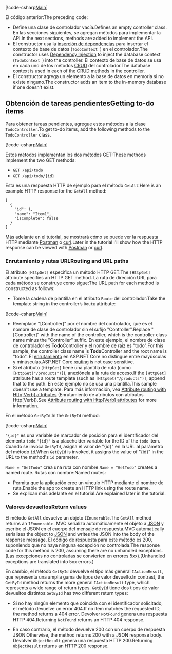 [!code-csharp[Main](../../tutorials/first-web-api/sample/TodoApi/Controllers/TodoController2.cs?name=snippet_todo1)]

<span data-ttu-id="ad879-101">El código anterior:</span><span class="sxs-lookup"><span data-stu-id="ad879-101">The preceding code:</span></span>

* <span data-ttu-id="ad879-102">Define una clase de controlador vacía.</span><span class="sxs-lookup"><span data-stu-id="ad879-102">Defines an empty controller class.</span></span> <span data-ttu-id="ad879-103">En las secciones siguientes, se agregan métodos para implementar la API.</span><span class="sxs-lookup"><span data-stu-id="ad879-103">In the next sections, methods are added to implement the API.</span></span>
* <span data-ttu-id="ad879-104">El constructor usa la [inserción de dependencias](xref:fundamentals/dependency-injection) para insertar el contexto de base de datos (`TodoContext `) en el controlador.</span><span class="sxs-lookup"><span data-stu-id="ad879-104">The constructor uses [Dependency Injection](xref:fundamentals/dependency-injection) to inject the database context (`TodoContext `) into the controller.</span></span> <span data-ttu-id="ad879-105">El contexto de base de datos se usa en cada uno de los métodos [CRUD](https://wikipedia.org/wiki/Create,_read,_update_and_delete) del controlador.</span><span class="sxs-lookup"><span data-stu-id="ad879-105">The database context is used in each of the [CRUD](https://wikipedia.org/wiki/Create,_read,_update_and_delete) methods in the controller.</span></span>
* <span data-ttu-id="ad879-106">El constructor agrega un elemento a la base de datos en memoria si no existe ninguno.</span><span class="sxs-lookup"><span data-stu-id="ad879-106">The constructor adds an item to the in-memory database if one doesn't exist.</span></span>

## <a name="getting-to-do-items"></a><span data-ttu-id="ad879-107">Obtención de tareas pendientes</span><span class="sxs-lookup"><span data-stu-id="ad879-107">Getting to-do items</span></span>

<span data-ttu-id="ad879-108">Para obtener tareas pendientes, agregue estos métodos a la clase `TodoController`.</span><span class="sxs-lookup"><span data-stu-id="ad879-108">To get to-do items, add the following methods to the `TodoController` class.</span></span>

[!code-csharp[Main](../../tutorials/first-web-api/sample/TodoApi/Controllers/TodoController.cs?name=snippet_GetAll)]

<span data-ttu-id="ad879-109">Estos métodos implementan los dos métodos GET:</span><span class="sxs-lookup"><span data-stu-id="ad879-109">These methods implement the two GET methods:</span></span>

* `GET /api/todo`
* `GET /api/todo/{id}`

<span data-ttu-id="ad879-110">Esta es una respuesta HTTP de ejemplo para el método `GetAll`:</span><span class="sxs-lookup"><span data-stu-id="ad879-110">Here is an example HTTP response for the `GetAll` method:</span></span>

```
[
  {
    "id": 1,
    "name": "Item1",
    "isComplete": false
  }
]
   ```

<span data-ttu-id="ad879-111">Más adelante en el tutorial, se mostrará cómo se puede ver la respuesta HTTP mediante [Postman](https://www.getpostman.com/) o [curl](https://developer.apple.com/legacy/library/documentation/Darwin/Reference/ManPages/man1/curl.1.html).</span><span class="sxs-lookup"><span data-stu-id="ad879-111">Later in the tutorial I'll show how the HTTP response can be viewed with [Postman](https://www.getpostman.com/) or [curl](https://developer.apple.com/legacy/library/documentation/Darwin/Reference/ManPages/man1/curl.1.html).</span></span>

### <a name="routing-and-url-paths"></a><span data-ttu-id="ad879-112">Enrutamiento y rutas URL</span><span class="sxs-lookup"><span data-stu-id="ad879-112">Routing and URL paths</span></span>

<span data-ttu-id="ad879-113">El atributo `[HttpGet]` especifica un método HTTP GET.</span><span class="sxs-lookup"><span data-stu-id="ad879-113">The `[HttpGet]` attribute specifies an HTTP GET method.</span></span> <span data-ttu-id="ad879-114">La ruta de dirección URL para cada método se construye como sigue:</span><span class="sxs-lookup"><span data-stu-id="ad879-114">The URL path for each method is constructed as follows:</span></span>

* <span data-ttu-id="ad879-115">Tome la cadena de plantilla en el atributo `Route` del controlador:</span><span class="sxs-lookup"><span data-stu-id="ad879-115">Take the template string in the controller’s `Route` attribute:</span></span>

[!code-csharp[Main](../../tutorials/first-web-api/sample/TodoApi/Controllers/TodoController.cs?name=TodoController&highlight=3)]

* <span data-ttu-id="ad879-116">Reemplace "[Controller]" por el nombre del controlador, que es el nombre de clase de controlador sin el sufijo "Controller".</span><span class="sxs-lookup"><span data-stu-id="ad879-116">Replace "[Controller]" with the name of the controller, which is the controller class name minus the "Controller" suffix.</span></span> <span data-ttu-id="ad879-117">En este ejemplo, el nombre de clase de controlador es **Todo**Controller y el nombre de raíz es "todo".</span><span class="sxs-lookup"><span data-stu-id="ad879-117">For this sample, the controller class name is **Todo**Controller and the root name is "todo".</span></span> <span data-ttu-id="ad879-118">El [enrutamiento](xref:mvc/controllers/routing) en ASP.NET Core no distingue entre mayúsculas y minúsculas.</span><span class="sxs-lookup"><span data-stu-id="ad879-118">ASP.NET Core [routing](xref:mvc/controllers/routing) is not case sensitive.</span></span>
* <span data-ttu-id="ad879-119">Si el atributo `[HttpGet]` tiene una plantilla de ruta (como `[HttpGet("/products")]`), anexiónela a la ruta de acceso.</span><span class="sxs-lookup"><span data-stu-id="ad879-119">If the `[HttpGet]` attribute has a route template (such as `[HttpGet("/products")]`, append that to the path.</span></span> <span data-ttu-id="ad879-120">En este ejemplo no se usa una plantilla.</span><span class="sxs-lookup"><span data-stu-id="ad879-120">This sample doesn't use a template.</span></span> <span data-ttu-id="ad879-121">Para más información, vea [Attribute routing with Http[Verb] attributes](xref:mvc/controllers/routing#attribute-routing-with-httpverb-attributes) (Enrutamiento de atributos con atributos Http[Verb]).</span><span class="sxs-lookup"><span data-stu-id="ad879-121">See [Attribute routing with Http[Verb] attributes](xref:mvc/controllers/routing#attribute-routing-with-httpverb-attributes) for more information.</span></span>

<span data-ttu-id="ad879-122">En el método `GetById`:</span><span class="sxs-lookup"><span data-stu-id="ad879-122">In the `GetById` method:</span></span>

[!code-csharp[Main](../../tutorials/first-web-api/sample/TodoApi/Controllers/TodoController.cs?name=snippet_GetByID&highlight=1-2)]

<span data-ttu-id="ad879-123">`"{id}"` es una variable de marcador de posición para el identificador del elemento `todo`.</span><span class="sxs-lookup"><span data-stu-id="ad879-123">`"{id}"` is a placeholder variable for the ID of the `todo` item.</span></span> <span data-ttu-id="ad879-124">Cuando se invoca `GetById`, asigna el valor de "{id}" en la URL al parámetro del método `id`.</span><span class="sxs-lookup"><span data-stu-id="ad879-124">When `GetById` is invoked, it assigns the value of "{id}" in the URL to the method's `id` parameter.</span></span>

<span data-ttu-id="ad879-125">`Name = "GetTodo"` crea una ruta con nombre.</span><span class="sxs-lookup"><span data-stu-id="ad879-125">`Name = "GetTodo"` creates a named route.</span></span> <span data-ttu-id="ad879-126">Rutas con nombre:</span><span class="sxs-lookup"><span data-stu-id="ad879-126">Named routes:</span></span>

* <span data-ttu-id="ad879-127">Permita que la aplicación cree un vínculo HTTP mediante el nombre de ruta.</span><span class="sxs-lookup"><span data-stu-id="ad879-127">Enable the app to create an HTTP link using the route name.</span></span>
* <span data-ttu-id="ad879-128">Se explican más adelante en el tutorial.</span><span class="sxs-lookup"><span data-stu-id="ad879-128">Are explained later in the tutorial.</span></span>

### <a name="return-values"></a><span data-ttu-id="ad879-129">Valores devueltos</span><span class="sxs-lookup"><span data-stu-id="ad879-129">Return values</span></span>

<span data-ttu-id="ad879-130">El método `GetAll` devuelve un objeto `IEnumerable`.</span><span class="sxs-lookup"><span data-stu-id="ad879-130">The `GetAll` method returns an `IEnumerable`.</span></span> <span data-ttu-id="ad879-131">MVC serializa automáticamente el objeto a [JSON](http://www.json.org/) y escribe el JSON en el cuerpo del mensaje de respuesta.</span><span class="sxs-lookup"><span data-stu-id="ad879-131">MVC automatically serializes the object to [JSON](http://www.json.org/) and writes the JSON into the body of the response message.</span></span> <span data-ttu-id="ad879-132">El código de respuesta para este método es 200, suponiendo que no haya ninguna excepción no controlada.</span><span class="sxs-lookup"><span data-stu-id="ad879-132">The response code for this method is 200, assuming there are no unhandled exceptions.</span></span> <span data-ttu-id="ad879-133">(Las excepciones no controladas se convierten en errores 5xx).</span><span class="sxs-lookup"><span data-stu-id="ad879-133">(Unhandled exceptions are translated into 5xx errors.)</span></span>

<span data-ttu-id="ad879-134">En cambio, el método `GetById` devuelve el tipo más general `IActionResult`, que representa una amplia gama de tipos de valor devuelto.</span><span class="sxs-lookup"><span data-stu-id="ad879-134">In contrast, the `GetById` method returns the more general `IActionResult` type, which represents a wide range of return types.</span></span> <span data-ttu-id="ad879-135">`GetById` tiene dos tipos de valor devueltos distintos:</span><span class="sxs-lookup"><span data-stu-id="ad879-135">`GetById` has two different return types:</span></span>

* <span data-ttu-id="ad879-136">Si no hay ningún elemento que coincida con el identificador solicitado, el método devuelve un error 404.</span><span class="sxs-lookup"><span data-stu-id="ad879-136">If no item matches the requested ID, the method returns a 404 error.</span></span> <span data-ttu-id="ad879-137">Devolver `NotFound` genera una respuesta HTTP 404.</span><span class="sxs-lookup"><span data-stu-id="ad879-137">Returning `NotFound` returns an HTTP 404 response.</span></span>

* <span data-ttu-id="ad879-138">En caso contrario, el método devuelve 200 con un cuerpo de respuesta JSON.</span><span class="sxs-lookup"><span data-stu-id="ad879-138">Otherwise, the method returns 200 with a JSON response body.</span></span> <span data-ttu-id="ad879-139">Devolver `ObjectResult` genera una respuesta HTTP 200.</span><span class="sxs-lookup"><span data-stu-id="ad879-139">Returning `ObjectResult` returns an HTTP 200 response.</span></span>
